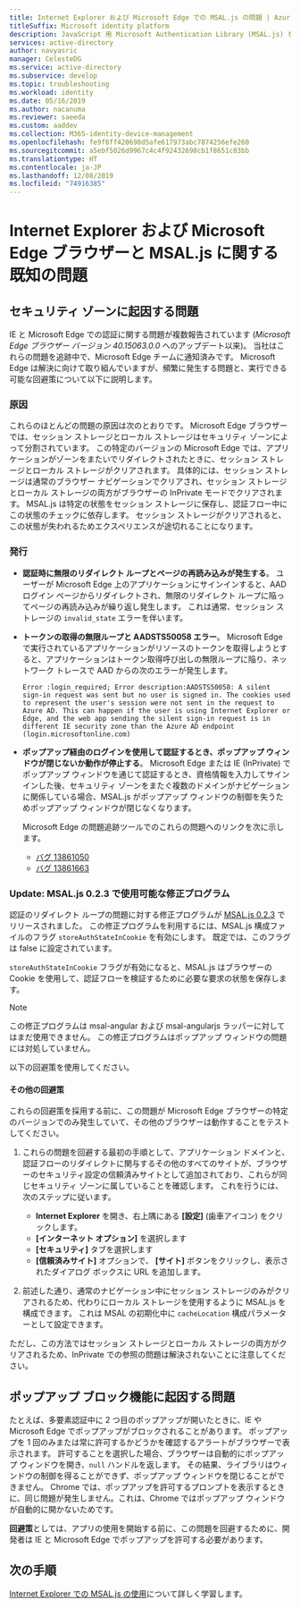```yaml
---
title: Internet Explorer および Microsoft Edge での MSAL.js の問題 | Azure
titleSuffix: Microsoft identity platform
description: JavaScript 用 Microsoft Authentication Library (MSAL.js) を Internet Explorer および Microsoft Edge ブラウザーで使用するときの既知の問題について説明します。
services: active-directory
author: navyasric
manager: CelesteDG
ms.service: active-directory
ms.subservice: develop
ms.topic: troubleshooting
ms.workload: identity
ms.date: 05/16/2019
ms.author: nacanuma
ms.reviewer: saeeda
ms.custom: aaddev
ms.collection: M365-identity-device-management
ms.openlocfilehash: fe9f8ff420698d5afe617973abc7874256efe260
ms.sourcegitcommit: a5ebf5026d9967c4c4f92432698cb1f8651c03bb
ms.translationtype: HT
ms.contentlocale: ja-JP
ms.lasthandoff: 12/08/2019
ms.locfileid: "74916385"
---
```

# <a name="known-issues-on-internet-explorer-and-microsoft-edge-browsers-with-msaljs"></a>Internet Explorer および Microsoft Edge ブラウザーと MSAL.js に関する既知の問題

## <a name="issues-due-to-security-zones"></a>セキュリティ ゾーンに起因する問題
IE と Microsoft Edge での認証に関する問題が複数報告されています (*Microsoft Edge ブラウザー バージョン 40.15063.0.0* へのアップデート以来)。 当社はこれらの問題を追跡中で、Microsoft Edge チームに通知済みです。 Microsoft Edge は解決に向けて取り組んでいますが、頻繁に発生する問題と、実行できる可能な回避策について以下に説明します。

### <a name="cause"></a>原因
これらのほとんどの問題の原因は次のとおりです。 Microsoft Edge ブラウザーでは、セッション ストレージとローカル ストレージはセキュリティ ゾーンによって分割されています。 この特定のバージョンの Microsoft Edge では、アプリケーションがゾーンをまたいでリダイレクトされたときに、セッション ストレージとローカル ストレージがクリアされます。 具体的には、セッション ストレージは通常のブラウザー ナビゲーションでクリアされ、セッション ストレージとローカル ストレージの両方がブラウザーの InPrivate モードでクリアされます。 MSAL.js は特定の状態をセッション ストレージに保存し、認証フロー中にこの状態のチェックに依存します。 セッション ストレージがクリアされると、この状態が失われるためエクスペリエンスが途切れることになります。

### <a name="issues"></a>発行

- **認証時に無限のリダイレクト ループとページの再読み込みが発生する**。 ユーザーが Microsoft Edge 上のアプリケーションにサインインすると、AAD ログイン ページからリダイレクトされ、無限のリダイレクト ループに陥ってページの再読み込みが繰り返し発生します。 これは通常、セッション ストレージの `invalid_state` エラーを伴います。

- **トークンの取得の無限ループと AADSTS50058 エラー**。 Microsoft Edge で実行されているアプリケーションがリソースのトークンを取得しようとすると、アプリケーションはトークン取得呼び出しの無限ループに陥り、ネットワーク トレースで AAD からの次のエラーが発生します。

    `Error :login_required; Error description:AADSTS50058: A silent sign-in request was sent but no user is signed in. The cookies used to represent the user's session were not sent in the request to Azure AD. This can happen if the user is using Internet Explorer or Edge, and the web app sending the silent sign-in request is in different IE security zone than the Azure AD endpoint (login.microsoftonline.com)`

- **ポップアップ経由のログインを使用して認証するとき、ポップアップ ウィンドウが閉じないか動作が停止する**。 Microsoft Edge または IE (InPrivate) でポップアップ ウィンドウを通じて認証するとき、資格情報を入力してサインインした後、セキュリティ ゾーンをまたぐ複数のドメインがナビゲーションに関係している場合、MSAL.js がポップアップ ウィンドウの制御を失うためポップアップ ウィンドウが閉じなくなります。  

    Microsoft Edge の問題追跡ツールでのこれらの問題へのリンクを次に示します。  
    - [バグ 13861050](https://developer.microsoft.com/en-us/microsoft-edge/platform/issues/13861050/)
    - [バグ 13861663](https://developer.microsoft.com/en-us/microsoft-edge/platform/issues/13861663/)

### <a name="update-fix-available-in-msaljs-023"></a>Update: MSAL.js 0.2.3 で使用可能な修正プログラム
認証のリダイレクト ループの問題に対する修正プログラムが [MSAL.js 0.2.3](https://github.com/AzureAD/microsoft-authentication-library-for-js/releases) でリリースされました。 この修正プログラムを利用するには、MSAL.js 構成ファイルのフラグ `storeAuthStateInCookie` を有効にします。 既定では、このフラグは false に設定されています。

`storeAuthStateInCookie` フラグが有効になると、MSAL.js はブラウザーの Cookie を使用して、認証フローを検証するために必要な要求の状態を保存します。

> [!NOTE]
> この修正プログラムは msal-angular および msal-angularjs ラッパーに対してはまだ使用できません。 この修正プログラムはポップアップ ウィンドウの問題には対処していません。

以下の回避策を使用してください。

#### <a name="other-workarounds"></a>その他の回避策
これらの回避策を採用する前に、この問題が Microsoft Edge ブラウザーの特定のバージョンでのみ発生していて、その他のブラウザーは動作することをテストしてください。  
1. これらの問題を回避する最初の手順として、アプリケーション ドメインと、認証フローのリダイレクトに関与するその他のすべてのサイトが、ブラウザーのセキュリティ設定の信頼済みサイトとして追加されており、これらが同じセキュリティ ゾーンに属していることを確認します。
これを行うには、次のステップに従います。
    - **Internet Explorer** を開き、右上隅にある **[設定]** (歯車アイコン) をクリックします。
    - **[インターネット オプション]** を選択します
    - **[セキュリティ]** タブを選択します
    - **[信頼済みサイト]** オプションで、 **[サイト]** ボタンをクリックし、表示されたダイアログ ボックスに URL を追加します。

2. 前述した通り、通常のナビゲーション中にセッション ストレージのみがクリアされるため、代わりにローカル ストレージを使用するように MSAL.js を構成できます。 これは MSAL の初期化中に `cacheLocation` 構成パラメーターとして設定できます。

ただし、この方法ではセッション ストレージとローカル ストレージの両方がクリアされるため、InPrivate での参照の問題は解決されないことに注意してください。

## <a name="issues-due-to-popup-blockers"></a>ポップアップ ブロック機能に起因する問題

たとえば、多要素認証中に 2 つ目のポップアップが開いたときに、IE や Microsoft Edge でポップアップがブロックされることがあります。 ポップアップを 1 回のみまたは常に許可するかどうかを確認するアラートがブラウザーで表示されます。 許可することを選択した場合、ブラウザーは自動的にポップアップ ウィンドウを開き、`null` ハンドルを返します。 その結果、ライブラリはウィンドウの制御を得ることができず、ポップアップ ウィンドウを閉じることができません。 Chrome では、ポップアップを許可するプロンプトを表示するときに、同じ問題が発生しません。これは、Chrome ではポップアップ ウィンドウが自動的に開かないためです。

**回避策**としては、アプリの使用を開始する前に、この問題を回避するために、開発者は IE と Microsoft Edge でポップアップを許可する必要があります。

## <a name="next-steps"></a>次の手順
[Internet Explorer での MSAL.js の使用](msal-js-use-ie-browser.md)について詳しく学習します。
